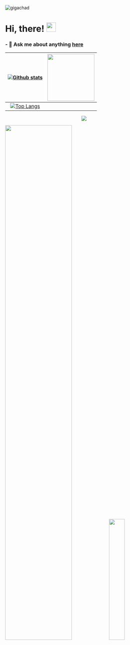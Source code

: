  ![gigachad](https://user-images.githubusercontent.com/101170461/228781250-a80c081e-ac8b-4bfa-a7bf-6c9b71a90a97.gif)

# Hi, there! <img src="https://media.giphy.com/media/hvRJCLFzcasrR4ia7z/giphy.gif" width="30px">




### - 💬 Ask me about anything [here](https://t.me/tofick_brodaga)


 |[![Github stats](https://github-readme-stats.vercel.app/api?username=tofickbrodaga&theme=dracula&show_icons=true)](https://github.com/anuraghazra/github-readme-stats)|<img src="https://user-images.githubusercontent.com/53375304/165995414-b1d15d50-43cc-428a-8540-bbda07a5c279.png" width=150 height=150 />|
|:---:|:---:|
|[![Top Langs](https://github-readme-stats.vercel.app/api/top-langs/?username=tofickbrodaga&theme=radical&layout=compact&langs_count=6)](https://github.com/anuraghazra/github-readme-stats)|


<p align="center"><img src="http://github-readme-streak-stats.herokuapp.com?user=tofickbrodaga&background=00000000&dates=9B9B9B&border=00000000&ring=FFC300&fire=FFFFFF&stroke=FFFFFF&currStreakNum=FFFFFF&sideNums=FFFFFF&sideLabels=FFFFFF&currStreakLabel=FFFFFF"/></p>

<p><img width="65%" src="https://github-profile-summary-cards.vercel.app/api/cards/profile-details?username=tofickbrodaga&theme=github_dark">
<img width="31.5%" src="https://github-profile-summary-cards.vercel.app/api/cards/productive-time?username=tofickbrodaga&theme=github_dark"></p>
